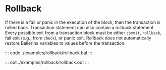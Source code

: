 # Rollback

If there is a fail or panic in the execution of the block, then the transaction is rolled back.
Transaction statement can also contain a rollback statement.
Every possible exit from a transaction block must be either `commit`, `rollback`, fail exit (e.g., from `check`), or panic exit.
Rollback does not automatically restore Ballerina variables to values before the transaction.

::: code ./examples/rollback/rollback.bal :::

::: out ./examples/rollback/rollback.out :::